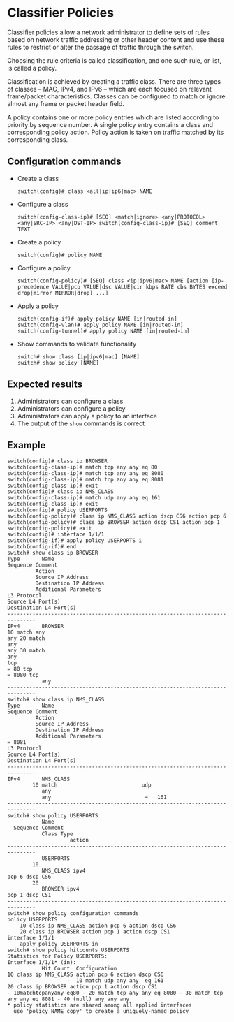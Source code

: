 # Classifier Policies

Classifier policies allow a network administrator to define sets of rules based on network traffic addressing or other header content and use these rules to restrict or alter the
passage of traffic through the switch.

Choosing the rule criteria is called classification, and one such rule, or list, is called a policy.

Classification is achieved by creating a traffic class. There are three types of classes – MAC, IPv4, and IPv6 – which are each focused on relevant frame/packet characteristics.
Classes can be configured to match or ignore almost any frame or packet header field.

A policy contains one or more policy entries which are listed according to priority by sequence number. A single policy entry contains a class and corresponding policy action.
Policy action is taken on traffic matched by its corresponding class.

## Configuration commands

* Create a class

    ```console
    switch(config)# class <all|ip|ip6|mac> NAME
    ```

* Configure a class

    ```console
    switch(config-class-ip)# [SEQ] <match|ignore> <any|PROTOCOL> <any|SRC-IP> <any|DST-IP> switch(config-class-ip)# [SEQ] comment TEXT
    ```

* Create a policy

    ```console
    switch(config)# policy NAME
    ```

* Configure a policy

    ```console
    switch(config-policy)# [SEQ] class <ip|ipv6|mac> NAME [action [ip-precedence VALUE|pcp VALUE|dsc VALUE|cir kbps RATE cbs BYTES exceed drop|mirror MIRROR|drop] ...]
    ```

* Apply a policy

    ```console
    switch(config-if)# apply policy NAME [in|routed-in]
    switch(config-vlan)# apply policy NAME [in|routed-in]
    switch(config-tunnel)# apply policy NAME [in|routed-in]
    ```

* Show commands to validate functionality

    ```console
    switch# show class [ip|ipv6|mac] [NAME]
    switch# show policy [NAME]
    ```

## Expected results

1. Administrators can configure a class
1. Administrators can configure a policy
1. Administrators can apply a policy to an interface
1. The output of the `show` commands is correct

## Example

```console
switch(config)# class ip BROWSER
switch(config-class-ip)# match tcp any any eq 80
switch(config-class-ip)# match tcp any any eq 8080
switch(config-class-ip)# match tcp any any eq 8081
switch(config-class-ip)# exit
switch(config)# class ip NMS_CLASS
switch(config-class-ip)# match udp any any eq 161
switch(config-class-ip)# exit
switch(config)# policy USERPORTS
switch(config-policy)# class ip NMS_CLASS action dscp CS6 action pcp 6
switch(config-policy)# class ip BROWSER action dscp CS1 action pcp 1
switch(config-policy)# exit
switch(config)# interface 1/1/1
switch(config-if)# apply policy USERPORTS i
switch(config-if)# end
switch# show class ip BROWSER
Type       Name
Sequence Comment
         Action
         Source IP Address
         Destination IP Address
         Additional Parameters
L3 Protocol
Source L4 Port(s)
Destination L4 Port(s)
-------------------------------------------------------------------------------
IPv4       BROWSER
10 match any
any 20 match
any
any 30 match
any
tcp
= 80 tcp
= 8080 tcp
           any
-------------------------------------------------------------------------------
switch# show class ip NMS_CLASS
Type       Name
Sequence Comment
         Action
         Source IP Address
         Destination IP Address
         Additional Parameters
= 8081
L3 Protocol
Source L4 Port(s)
Destination L4 Port(s)
-------------------------------------------------------------------------------
IPv4       NMS_CLASS
        10 match                           udp
           any
           any                              =   161
-------------------------------------------------------------------------------
switch# show policy USERPORTS
           Name
  Sequence Comment
           Class Type
                    action
-------------------------------------------------------------------------------
           USERPORTS
        10
           NMS_CLASS ipv4
pcp 6 dscp CS6
        20
           BROWSER ipv4
pcp 1 dscp CS1
-------------------------------------------------------------------------------
switch# show policy configuration commands
policy USERPORTS
    10 class ip NMS_CLASS action pcp 6 action dscp CS6
    20 class ip BROWSER action pcp 1 action dscp CS1
interface 1/1/1
    apply policy USERPORTS in
switch# show policy hitcounts USERPORTS
Statistics for Policy USERPORTS:
Interface 1/1/1* (in):
           Hit Count  Configuration
10 class ip NMS_CLASS action pcp 6 action dscp CS6
                   -  10 match udp any any  eq 161
20 class ip BROWSER action pcp 1 action dscp CS1
- 10matchtcpanyany eq80 - 20 match tcp any any eq 8080 - 30 match tcp any any eq 8081 - 40 (null) any any any
* policy statistics are shared among all applied interfaces
  use 'policy NAME copy' to create a uniquely-named policy
```
